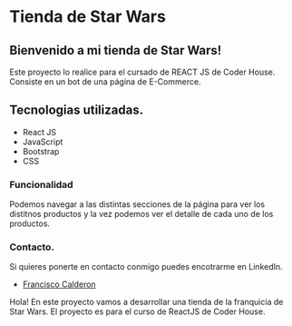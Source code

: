 # Tienda de Star Wars

## Bienvenido a mi tienda de Star Wars!

Este proyecto lo realice para el cursado de REACT JS de Coder House.
Consiste en un bot de una página de E-Commerce.

## Tecnologias utilizadas.

- React JS
- JavaScript
- Bootstrap
- CSS

### Funcionalidad

Podemos navegar a las distintas secciones de la página para ver los distitnos productos y la vez podemos ver el detalle de cada uno de los productos.

### Contacto.

Si quieres ponerte en contacto conmigo puedes encotrarme en LinkedIn.

- [Francisco Calderon](https://www.linkedin.com/in/francalders67/)

Hola! En este proyecto vamos a desarrollar una tienda de la franquicia de Star Wars.
El proyecto es para el curso de ReactJS de Coder House.
